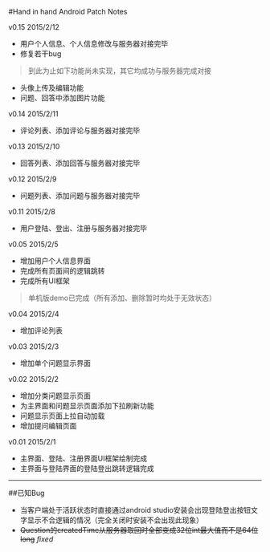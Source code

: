 #Hand in hand Android Patch Notes

v0.15 2015/2/12
- 用户个人信息、个人信息修改与服务器对接完毕
- 修复若干bug

> 到此为止如下功能尚未实现，其它均成功与服务器完成对接
- 头像上传及编辑功能
- 问题、回答中添加图片功能

v0.14 2015/2/11
- 评论列表、添加评论与服务器对接完毕

v0.13 2015/2/10
- 回答列表、添加回答与服务器对接完毕

v0.12 2015/2/9
- 问题列表、添加问题与服务器对接完毕

v0.11 2015/2/8
- 用户登陆、登出、注册与服务器对接完毕

v0.05 2015/2/5
- 增加用户个人信息界面
- 完成所有页面间的逻辑跳转
- 完成所有UI框架

> 单机版demo已完成（所有添加、删除暂时均处于无效状态）

v0.04 2015/2/4
- 增加评论列表

v0.03 2015/2/3
- 增加单个问题显示界面

v0.02 2015/2/2
- 增加分类问题显示页面
- 为主界面和问题显示页面添加下拉刷新功能
- 问题显示页面上拉自动加载
- 增加提问编辑页面

v0.01 2015/2/1
- 主界面、登陆、注册界面UI框架绘制完成
- 主界面与登陆界面的登陆登出跳转逻辑完成

---
##已知Bug
- 当客户端处于活跃状态时直接通过android studio安装会出现登陆登出按钮文字显示不合逻辑的情况（完全关闭时安装不会出现此现象）
- ~~Question的createdTime从服务器取回时全部变成32位int最大值而不是64位long~~ *fixed*
